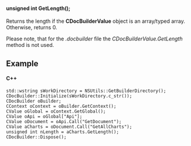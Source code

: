 #### unsigned int GetLength();

Returns the length if the **CDocBuilderValue** object is an array/typed array. Otherwise, returns 0.

Please note, that for the *.docbuilder* file the *CDocBuilderValue.GetLength* method is not used.

## Example

#### C++

```
std::wstring sWorkDirectory = NSUtils::GetBuilderDirectory();
CDocBuilder::Initialize(sWorkDirectory.c_str());
CDocBuilder oBuilder;
CContext oContext = oBuilder.GetContext();
CValue oGlobal = oContext.GetGlobal();
CValue oApi = oGlobal["Api"];
CValue oDocument = oApi.Call("GetDocument");
CValue aCharts = oDocument.Call("GetAllCharts");
unsigned int nLength = aCharts.GetLength();
CDocBuilder::Dispose();
```
